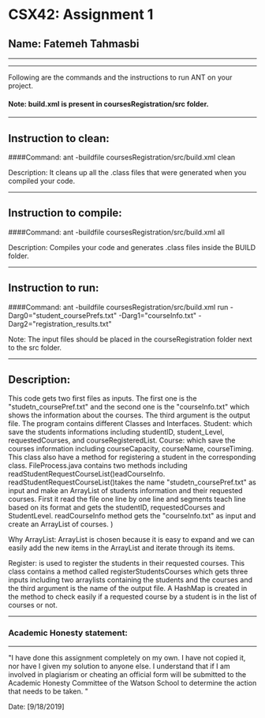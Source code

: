 # CSX42: Assignment 1
## Name: Fatemeh Tahmasbi

-----------------------------------------------------------------------
-----------------------------------------------------------------------


Following are the commands and the instructions to run ANT on your project.
#### Note: build.xml is present in coursesRegistration/src folder.

-----------------------------------------------------------------------
## Instruction to clean:

####Command: ant -buildfile coursesRegistration/src/build.xml clean

Description: It cleans up all the .class files that were generated when you
compiled your code.

-----------------------------------------------------------------------
## Instruction to compile:

####Command: ant -buildfile coursesRegistration/src/build.xml all 
			

Description: Compiles your code and generates .class files inside the BUILD folder.

-----------------------------------------------------------------------
## Instruction to run:

####Command: ant -buildfile coursesRegistration/src/build.xml run -Darg0="student_coursePrefs.txt" -Darg1="courseInfo.txt" -Darg2="registration_results.txt" 

Note: The input files should be placed in the courseRegistration folder next to the src folder.


-----------------------------------------------------------------------
## Description: 
This code gets two first files as inputs. The first one is the "studetn_coursePref.txt" and the second one is the "courseInfo.txt" which shows the information about the courses. The third argument is the output file. 
The program contains different Classes and Interfaces. 
Student: which save the students informations including studentID, student_Level, requestedCourses, and courseRegisteredList.
Course: which save the courses information including courseCapacity, courseName, courseTiming. This class also have a method for registering a student in the corresponding class.
FileProcess.java contains two methods including readStudentRequestCourseList()eadCourseInfo.  readStudentRequestCourseList()takes the name "studetn_coursePref.txt" as input and make an ArrayList of students information and their requested courses. First it read the file one line by one line and segments teach line based on its format and gets the studentID, requestedCourses and StudentLevel.  readCourseInfo method gets the "courseInfo.txt" as input and create an ArrayList of courses. )

Why ArrayList: ArrayList is chosen because it is easy to expand and we can easily add the new items in the ArrayList and iterate through its items.

Register: is used to register the students in their requested courses. This class contains a method called registerStudentsCourses which gets three inputs including two arraylists containing the students and the courses and the third argument is the name of the output file. A HashMap is created in the method to check easily if a requested course by a student is in the list of courses or not. 

-----------------------------------------------------------------------
### Academic Honesty statement:
-----------------------------------------------------------------------

"I have done this assignment completely on my own. I have not copied
it, nor have I given my solution to anyone else. I understand that if
I am involved in plagiarism or cheating an official form will be
submitted to the Academic Honesty Committee of the Watson School to
determine the action that needs to be taken. "

Date: [9/18/2019]


